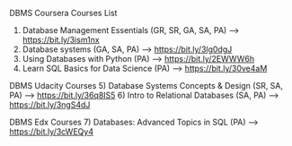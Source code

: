 DBMS Coursera Courses List
1) Database Management Essentials (GR, SR, GA, SA, PA)
        --> https://bit.ly/3ism1nx
2) Database systems (GA, SA, PA)
        --> https://bit.ly/3lg0dgJ
3) Using Databases with Python (PA)
        --> https://bit.ly/2EWWW6h
4) Learn SQL Basics for Data Science (PA)
        --> https://bit.ly/30ve4aM

DBMS Udacity Courses
5) Database Systems Concepts & Design (SR, SA, PA)
        --> https://bit.ly/36q8IS5
6) Intro to Relational Databases (SA, PA)
        --> https://bit.ly/3ngS4dJ

DBMS Edx Courses
7) Databases: Advanced Topics in SQL (PA)
        --> https://bit.ly/3cWEQy4
